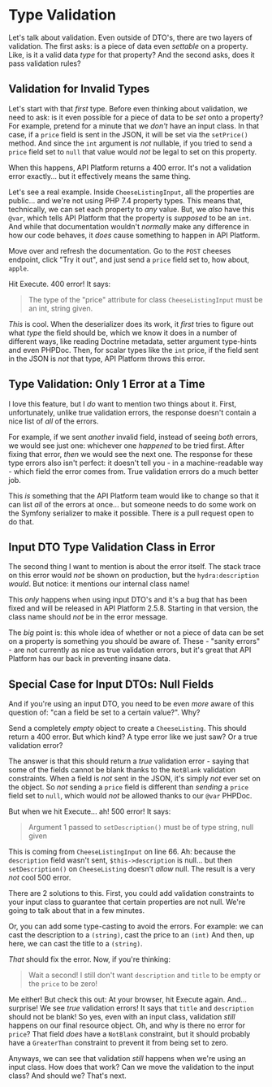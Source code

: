 # Type Validation

Let's talk about validation. Even outside of DTO's, there are two layers of validation.
The first asks: is a piece of data even *settable* on a property. Like, is it a
valid data *type* for that property? And the second asks, does it pass validation
rules?

## Validation for Invalid Types

Let's start with that *first* type. Before even thinking about validation, we need
to ask: is it even possible for a piece of data to be *set* onto a property? For
example, pretend for a minute that we *don't* have an input class. In that case,
if a `price` field is sent in the JSON, it will be set via the `setPrice()` method.
And since the `int` argument is *not* nullable, if you tried to send a `price`
field set to `null` that value would *not* be legal to set on this property.

When this happens, API Platform returns a 400 error. It's not a validation error
exactly... but it effectively means the same thing.

Let's see a real example. Inside `CheeseListingInput`, all the properties are
public... and we're not using PHP 7.4 property types. This means that, technically,
we can set each property to *any* value. But, we *also* have this `@var`, which tells
API Platform that the property is *supposed* to be an `int`. And while that
documentation wouldn't *normally* make any difference in how our code behaves,
it *does* cause something to happen in API Platform.

Move over and refresh the documentation. Go to the `POST` cheeses endpoint, click
"Try it out", and just send a `price` field set to, how about, `apple`.

Hit Execute. 400 error! It says:

> The type of the "price" attribute for class `CheeseListingInput` must be an
> int, string given.

*This* is cool. When the deserializer does its work, it *first* tries to figure
out what *type* the field should be, which we know it does in a number of different
ways, like reading Doctrine metadata, setter argument type-hints and even PHPDoc.
Then, for scalar types like the `int` price, if the field sent in the JSON is
*not* that type, API Platform throws this error.

## Type Validation: Only 1 Error at a Time

I love this feature, but I *do* want to mention two things about it. First,
unfortunately, unlike true validation errors, the response doesn't contain a nice
list of *all* of the errors.

For example, if we sent *another* invalid field, instead of seeing *both* errors,
we would see just one: whichever one *happened* to be tried first. After fixing
that error, *then* we would see the next one. The response for these type errors
also isn't perfect: it doesn't tell you - in a machine-readable way - which field
the error comes from. True validation errors do a much better job.

This *is* something that the API Platform team would like to change so that it
can list *all* of the errors at once... but someone needs to do some work on
the Symfony serializer to make it possible. There *is* a pull request open to
do that.

## Input DTO Type Validation Class in Error

The second thing I want to mention is about the error itself. The stack trace on
this error would *not* be shown on production, but the `hydra:description` *would*.
But notice: it mentions our internal class name!

This *only* happens when using input DTO's and it's a bug that has been
fixed and will be released in API Platform 2.5.8. Starting in that version, the
class name should *not* be in the error message.

The *big* point is: this whole idea of whether or not a piece of data can be
set on a property is something you should be aware of. These - "sanity errors" - are
not currently as nice as true validation errors, but it's great that API Platform
has our back in preventing insane data.

## Special Case for Input DTOs: Null Fields

And if you're using an input DTO, you need to be even *more* aware of this
question of: "can a field be set to a certain value?". Why?

Send a completely *empty* object to create a `CheeseListing`. This should return
a 400 error. But which kind? A type error like we just saw? Or a true validation
error?

The answer is that this should return a *true* validation error - saying that
some of the fields cannot be blank thanks to the `NotBlank` validation constraints.
When a field is *not* sent in the JSON, it's simply *not* ever set on the object. So
*not* sending a `price` field is different than *sending* a `price` field set to
`null`, which would *not* be allowed thanks to our `@var` PHPDoc.

But when we hit Execute... ah! 500 error! It says:

> Argument 1 passed to `setDescription()` must be of type string, null given

This is coming from `CheeseListingInput` on line 66. Ah: because the
`description` field wasn't sent, `$this->description` is null... but then
`setDescription()` on `CheeseListing` doesn't *allow* null. The result is a
very *not* cool 500 error.

There are 2 solutions to this. First, you could add validation constraints to
your input class to guarantee that certain properties are not null. We're going
to talk about that in a few minutes.

Or, you can add some type-casting to avoid the errors. For example: we can cast
the description to a `(string)`, cast the price to an `(int)` And then, up here,
we can cast the title to a `(string)`.

*That* should fix the error. Now, if you're thinking:

> Wait a second! I still don't want `description` and `title` to be empty or the
> `price` to be zero!

Me either! But check this out: At your browser, hit Execute again. And... surprise!
We see *true* validation errors! It says that `title` and `description` should not
be blank! So yes, even with an input class, validation *still* happens on our
final resource object. Oh, and why is there no error for `price`? That field
*does* have a `NotBlank` constraint, but it should probably have a `GreaterThan`
constraint to prevent it from being set to zero.

Anyways, we can see that validation *still* happens when we're using an input class.
How does that work? Can we move the validation to the input class? And should we?
That's next.
